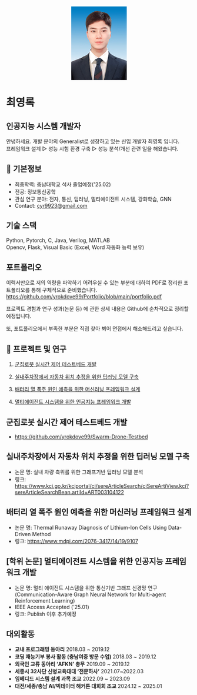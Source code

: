 
<p align="center">
    <img align="center" src="./img/mypicture.png">
</p>

# 최영록
## 인공지능 시스템 개발자
안녕하세요. 개발 분야의 Generalist로 성장하고 있는 신입 개발자 최영록 입니다.  
프레임워크 설계 ▷ 성능 시험 환경 구축 ▷ 성능 분석/개선 관련 일을 해왔습니다.

## 📃 기본정보
- 최종학력: 충남대학교 석사 졸업예정('25.02)
- 전공: 정보통신공학
- 관심 연구 분야: 전자, 통신, 딥러닝, 멀티에이전트 시스템, 강화학습, GNN
- Contact: cyr9923@gmail.com

## 기술 스택
Python, Pytorch, C, Java, Verilog, MATLAB  
Opencv, Flask, Visual Basic (Excel, Word 자동화 능력 보유)

## 포트폴리오
이력서만으로 저의 역량을 파악하기 어려우실 수 있는 부분에 대하여 PDF로 정리한 포트폴리오를 통해 구체적으로 준비했습니다.
https://github.com/yrokdove99/Portfolio/blob/main/portfolio.pdf

프로젝트 경험과 연구 성과(논문 등) 에 관한 상세 내용은 Github에 순차적으로 정리할 예정입니다.

또, 포트폴리오에서 부족한 부분은 직접 찾아 뵈어 면접에서 해소해드리고 싶습니다.


## 📗 프로젝트 및 연구

1. [군집로봇 실시간 제어 테스트베드 개발](#군집로봇-실시간-제어-테스트베드-개발)

1. [실내주차장에서 자동차 위치 추정을 위한 딥러닝 모델 구축](#실내주차장에서-자동차-위치-추정을-위한-딥러닝-모델-구축)

1. [배터리 열 폭주 원인 예측을 위한 머신러닝 프레임워크 설계](#배터리-열-폭주-원인-예측을-위한-머신러닝-프레임워크-설계)

1. [멀티에이전트 시스템을 위한 인공지능 프레임워크 개발](#멀티에이전트-시스템을-위한-인공지능--프레임워크-개발)

## **군집로봇 실시간 제어 테스트베드 개발**
- https://github.com/yrokdove99/Swarm-Drone-Testbed


## **실내주차장에서 자동차 위치 추정을 위한 딥러닝 모델 구축**
- 논문 명: 실내 차량 측위를 위한 그래프기반 딥러닝 모델 분석
- 링크: https://www.kci.go.kr/kciportal/ci/sereArticleSearch/ciSereArtiView.kci?sereArticleSearchBean.artiId=ART003104122


## **배터리 열 폭주 원인 예측을 위한 머신러닝 프레임워크 설계**
- 논문 명: Thermal Runaway Diagnosis of Lithium-Ion Cells Using Data-Driven Method
- 링크: https://www.mdpi.com/2076-3417/14/19/9107


## **[학위 논문] 멀티에이전트 시스템을 위한 인공지능 프레임워크 개발**
- 논문 명: 멀티 에이전트 시스템을 위한 통신기반 그래프 신경망 연구 (Communication-Aware Graph Neural Network for Multi-agent Reinforcement Learning)
- IEEE Access Accepted ('25.01)
- 링크: Publish 이후 추가예정


## 대외활동
- **교내 프로그래밍 동아리** 2018.03 ~ 2019.12
- **코딩 재능기부 봉사 활동 (충남여중 방문 수업)** 2018.03 ~ 2019.12
- **외국인 교류 동아리 ‘AFKN’ 총무** 2019.09 ~ 2019.12
- **세종시 32사단 신병교육대대 ‘전문하사’** 2021.07~2022.03
- **임베디드 시스템 설계 과목 조교** 2022.09 ~ 2023.09
- **대전/세종/충남 AI/빅데이터 해커톤 대회회 조교** 2024.12 ~ 2025.01


